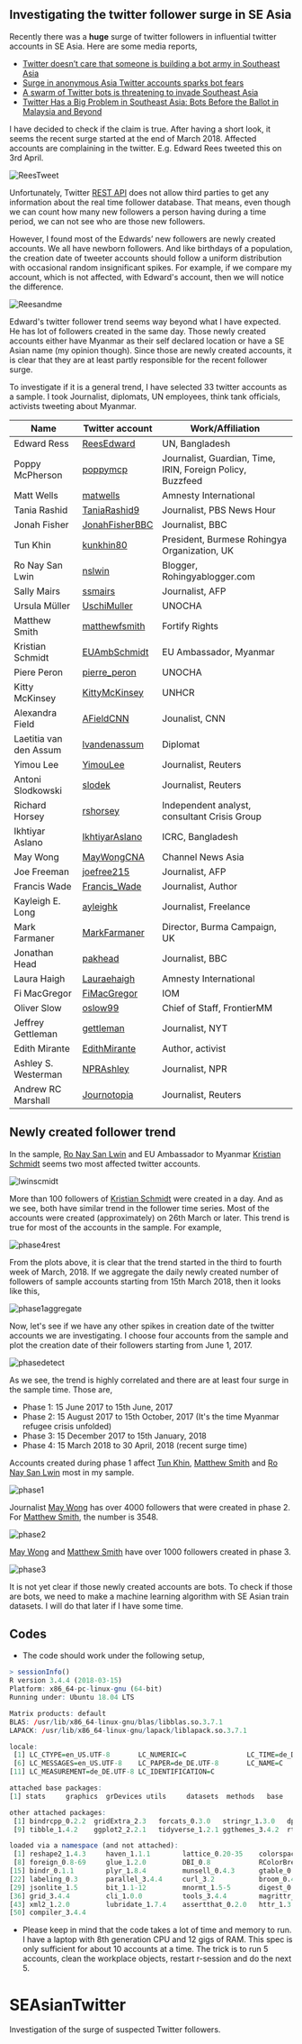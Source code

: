 ## Investigating the twitter follower surge in SE Asia

Recently there was a **huge** surge of twitter followers in influential twitter accounts in SE Asia. Here are some media reports, 

- [Twitter doesn’t care that someone is building a bot army in Southeast Asia](https://techcrunch.com/2018/04/20/twitter-doesnt-care-that-someone-is-building-a-bot-army-in-southeast-asia/)
- [Surge in anonymous Asia Twitter accounts sparks bot fears](https://www.straitstimes.com/asia/se-asia/surge-in-anonymous-asia-twitter-accounts-sparks-bot-fears)
- [A swarm of Twitter bots is threatening to invade Southeast Asia](https://www.dailydot.com/debug/twitter-bots-southeast-asia/)
- [Twitter Has a Big Problem in Southeast Asia: Bots Before the Ballot in Malaysia and Beyond](http://time.com/5260832/malaysia-election-twitter-bots-social-media/?xid=tcoshare)

I have decided to check if the claim is true. After having a short look, it seems the recent surge started at the end of March 2018. Affected accounts are complaining in the twitter. E.g. Edward Rees tweeted this on 3rd April. 

![ReesTweet](https://github.com/haseebmahmud/SEAsianTwitter/blob/master/rees_tweet.png)
 
Unfortunately, Twitter [REST API](https://developer.twitter.com/en/docs/api-reference-index) does not allow third parties to get any information about the real time follower database. That means, even though we can count how many new followers a person having during a time period, we can not see who are those new followers. 

However, I found most of the Edwards’ new followers are newly created accounts. We all have newborn followers. And like birthdays of a population, the creation date of tweeter accounts should follow a uniform distribution with occasional random insignificant spikes. For example, if we compare my account, which is not affected, with Edward's account, then we will notice the difference. 

![Reesandme](https://raw.githubusercontent.com/haseebmahmud/SEAsianTwitter/master/mevsrees.png)

Edward's twitter follower trend seems way beyond what I have expected. He has lot of followers created in the same day. Those newly created accounts either have Myanmar as their self declared location or have a SE Asian name (my opinion though). Since those are newly created accounts, it is clear that they are at least partly responsible for the recent follower surge. 

To investigate if it is a general trend, I have selected 33 twitter accounts as a sample. I took Journalist, diplomats, UN employees, think tank officials, activists tweeting about Myanmar.

|Name 						| 	Twitter account  										| 	Work/Affiliation											|
| --------------------------|	------------------------------------------------------	|	----------------------------------------------------------	|
|Edward Ress				|	[ReesEdward](https://twitter.com/ReesEdward)			|	UN, Bangladesh												|
|Poppy McPherson			|	[poppymcp](https://twitter.com/poppymcp)				| 	Journalist, Guardian, Time, IRIN, Foreign Policy, Buzzfeed 	|
|Matt Wells 				|	[matwells](https://twitter.com/matwells)  				|	Amnesty International 										|
|Tania Rashid 				|	[TaniaRashid9](https://twitter.com/TaniaRashid9) 		|	Journalist, PBS News Hour 									|
|Jonah Fisher 				|	[JonahFisherBBC](https://twitter.com/JonahFisherBBC) 	|	Journalist, BBC 											|
|Tun Khin 					|	[kunkhin80](https://twitter.com/kunkhin80) 				|	President, Burmese Rohingya Organization, UK 				|
|Ro Nay San Lwin 			|	[nslwin](https://twitter.com/nslwin) 					|	Blogger, Rohingyablogger.com 								|
|Sally Mairs	 			| 	[ssmairs](https://twitter.com/ssmairs) 					|	Journalist, AFP 											|
|Ursula Müller 				| 	[UschiMuller](https://twitter.com/UschiMuller) 			|	UNOCHA 														|
|Matthew Smith 				|	[matthewfsmith](https://twitter.com/matthewfsmith) 		|	Fortify Rights 												| 
|Kristian Schmidt 			|	[EUAmbSchmidt](https://twitter.com/EUAmbSchmidt) 		|	EU Ambassador, Myanmar  									|
|Piere Peron 				|	[pierre_peron](https://twitter.com/pierre_peron) 		|	UNOCHA 														|
|Kitty McKinsey 			|	[KittyMcKinsey](https://twitter.com/KittyMcKinsey) 		|	UNHCR 														|
|Alexandra Field 			|	[AFieldCNN](https://twitter.com/AFieldCNN) 				|	Jounalist, CNN 												|
|Laetitia van den Assum 	|	[lvandenassum](https://twitter.com/lvandenassum)  		|	Diplomat													|
|Yimou Lee 					|	[YimouLee](https://twitter.com/YimouLee)  				|	Journalist, Reuters 										|
|Antoni Slodkowski 			|	[slodek](https://twitter.com/slodek) 					|	Journalist, Reuters 										|
|Richard Horsey 			|	[rshorsey](https://twitter.com/rshorsey) 				|	Independent analyst, consultant Crisis Group 				|
|Ikhtiyar Aslano 			|	[IkhtiyarAslano](https://twitter.com/IkhtiyarAslano) 	|	ICRC, Bangladesh 											|
|May Wong 					|	[MayWongCNA](https://twitter.com/MayWongCNA) 			|	Channel News Asia 											|
|Joe Freeman 				|	[joefree215](https://twitter.com/joefree215) 			|	Journalist, AFP 											|
|Francis Wade 				|	[Francis_Wade](https://twitter.com/Francis_Wade)		|	Journalist, Author 											|
|Kayleigh E. Long 			|	[ayleighk](https://twitter.com/ayleighk)				| 	Journalist, Freelance										|
|Mark Farmaner 				|	[MarkFarmaner](https://twitter.com/MarkFarmaner) 		|	Director, Burma Campaign, UK 								|
|Jonathan Head 				|	[pakhead](https://twitter.com/pakhead) 					|	Journalist, BBC 											|
|Laura Haigh 				|	[Lauraehaigh](https://twitter.com/Lauraehaigh) 			|	Amnesty International 										|
|Fi MacGregor 				|	[FiMacGregor](https://twitter.com/FiMacGregor) 			|	IOM															|
|Oliver Slow 				|	[oslow99](https://twitter.com/oslow99) 					|	Chief of Staff, FrontierMM 									|
|Jeffrey Gettleman 			|	[gettleman](https://twitter.com/gettleman) 				|	Journalist, NYT 											|
|Edith Mirante 				| 	[EdithMirante](https://twitter.com/EdithMirante) 		|	Author, activist											|
|Ashley S. Westerman 		|	[NPRAshley](https://twitter.com/NPRAshley) 				|	Journalist, NPR 											|
|Andrew RC Marshall 		|	[Journotopia](https://twitter.com/Journotopia) 			|	Journalist, Reuters 										|

## Newly created follower trend
In the sample, [Ro Nay San Lwin](https://twitter.com/nslwin) and EU Ambassador to Myanmar [Kristian Schmidt](https://twitter.com/EUAmbSchmidt) seems two most affected twitter accounts. 

![lwinscmidt](https://raw.githubusercontent.com/haseebmahmud/SEAsianTwitter/master/Phase4_plots/phase4_top2.png)

More than 100 followers of [Kristian Schmidt](https://twitter.com/EUAmbSchmidt) were created in a day. And as we see, both have similar trend in the follower time series. Most of the accounts were created (approximately) on 26th March or later. This trend is true for most of the accounts in the sample. For example, 

![phase4rest](https://raw.githubusercontent.com/haseebmahmud/SEAsianTwitter/master/Phase4_plots/phase4_secondary.png)

From the plots above, it is clear that the trend started in the third to fourth week of March, 2018. If we aggregate the daily newly created number of followers of sample accounts starting from 15th March 2018, then it looks like this,

![phase1aggregate](https://raw.githubusercontent.com/haseebmahmud/SEAsianTwitter/master/Phases_Data_Plots/phase4.png)

Now, let's see if we have any other spikes in creation date of the twitter accounts we are investigating. I choose four accounts from the sample and plot the creation date of their followers starting from June 1, 2017.

![phasedetect](https://raw.githubusercontent.com/haseebmahmud/SEAsianTwitter/master/Phases_Data_Plots/phase_all_detection.png)

As we see, the trend is highly correlated and there are at least four surge in the sample time. Those are, 
- Phase 1: 15 June 2017 to 15th June, 2017
- Phase 2: 15 August 2017 to 15th October, 2017 (It's the time Myanmar refugee crisis unfolded)
- Phase 3: 15 December 2017 to 15th January, 2018
- Phase 4: 15 March 2018 to 30 April, 2018 (recent surge time)

Accounts created during phase 1 affect [Tun Khin](https://twitter.com/kunkhin80), [Matthew Smith](https://twitter.com/matthewfsmith) and [Ro Nay San Lwin](https://twitter.com/nslwin) most in my sample. 

![phase1](https://raw.githubusercontent.com/haseebmahmud/SEAsianTwitter/master/Phases_Data_Plots/phase1.png)

Journalist [May Wong](https://twitter.com/MayWongCNA) has over 4000 followers that were created in phase 2. For [Matthew Smith](https://twitter.com/matthewfsmith), the number is 3548. 

![phase2](https://raw.githubusercontent.com/haseebmahmud/SEAsianTwitter/master/Phases_Data_Plots/phase2.png)

[May Wong](https://twitter.com/MayWongCNA) and [Matthew Smith](https://twitter.com/matthewfsmith) have over 1000 followers created in phase 3.

![phase3](https://raw.githubusercontent.com/haseebmahmud/SEAsianTwitter/master/Phases_Data_Plots/phase3.png)

It is not yet clear if those newly created accounts are bots. To check if those are bots, we need to make a machine learning algorithm with SE Asian train datasets. I will do that later if I have some time. 


## Codes
- The code should work under the following setup,

```r 
> sessionInfo()
R version 3.4.4 (2018-03-15)
Platform: x86_64-pc-linux-gnu (64-bit)
Running under: Ubuntu 18.04 LTS

Matrix products: default
BLAS: /usr/lib/x86_64-linux-gnu/blas/libblas.so.3.7.1
LAPACK: /usr/lib/x86_64-linux-gnu/lapack/liblapack.so.3.7.1

locale:
 [1] LC_CTYPE=en_US.UTF-8       LC_NUMERIC=C               LC_TIME=de_DE.UTF-8        LC_COLLATE=en_US.UTF-8     LC_MONETARY=de_DE.UTF-8   
 [6] LC_MESSAGES=en_US.UTF-8    LC_PAPER=de_DE.UTF-8       LC_NAME=C                  LC_ADDRESS=C               LC_TELEPHONE=C            
[11] LC_MEASUREMENT=de_DE.UTF-8 LC_IDENTIFICATION=C       

attached base packages:
[1] stats     graphics  grDevices utils     datasets  methods   base     

other attached packages:
 [1] bindrcpp_0.2.2  gridExtra_2.3   forcats_0.3.0   stringr_1.3.0   dplyr_0.7.4     purrr_0.2.4     readr_1.1.1     tidyr_0.8.0    
 [9] tibble_1.4.2    ggplot2_2.2.1   tidyverse_1.2.1 ggthemes_3.4.2  rtweet_0.6.0    twitteR_1.1.9  

loaded via a namespace (and not attached):
 [1] reshape2_1.4.3     haven_1.1.1        lattice_0.20-35    colorspace_1.3-2   yaml_2.1.18        rlang_0.2.0        pillar_1.2.2      
 [8] foreign_0.8-69     glue_1.2.0         DBI_0.8            RColorBrewer_1.1-2 bit64_0.9-7        modelr_0.1.1       readxl_1.1.0      
[15] bindr_0.1.1        plyr_1.8.4         munsell_0.4.3      gtable_0.2.0       cellranger_1.1.0   rvest_0.3.2        psych_1.8.3.3     
[22] labeling_0.3       parallel_3.4.4     curl_3.2           broom_0.4.4        Rcpp_0.12.16       openssl_1.0.1      scales_0.5.0      
[29] jsonlite_1.5       bit_1.1-12         mnormt_1.5-5       digest_0.6.15      rjson_0.2.15       hms_0.4.2          stringi_1.1.7     
[36] grid_3.4.4         cli_1.0.0          tools_3.4.4        magrittr_1.5       lazyeval_0.2.1     crayon_1.3.4       pkgconfig_2.0.1   
[43] xml2_1.2.0         lubridate_1.7.4    assertthat_0.2.0   httr_1.3.1         rstudioapi_0.7     R6_2.2.2           nlme_3.1-131      
[50] compiler_3.4.4   
```

- Please keep in mind that the code takes a lot of time and memory to run. I have a laptop with 8th generation CPU and 12 gigs of RAM. This spec is only sufficient for about 10 accounts at a time. The trick is to run 5 accounts, clean the workplace objects, restart r-session and do the next 5. 
# SEAsianTwitter
Investigation of the surge of suspected Twitter followers.
